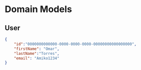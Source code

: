 # Domain Models

## User

```json
{
    "id":"0000000000000-0000-0000-0000-00000000000000000",
    "firstName": "Omar",
    "lastName":"Torres",
    "email": "Amiko1234"
}
```